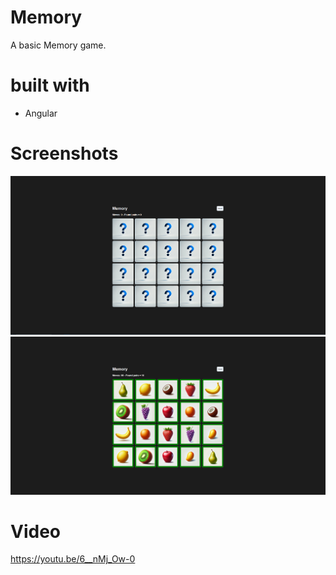 # Memory

A basic Memory game.

# built with

- Angular

# Screenshots

![](.img/init.png)
![](.img/win.png)

# Video

https://youtu.be/6__nMj_Ow-0
